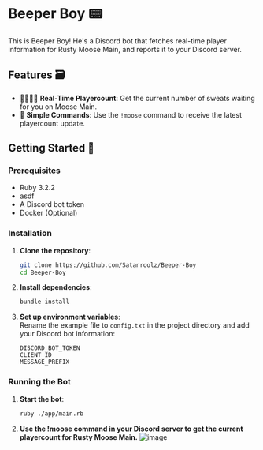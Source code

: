 # Beeper Boy 📟

This is Beeper Boy! He's a Discord bot that fetches real-time player information for Rusty Moose Main, and reports it to your Discord server.

## Features 🗃️

- 👨‍👨‍👧‍👦 **Real-Time Playercount**: Get the current number of sweats waiting for you on Moose Main.
- 💬 **Simple Commands**: Use the `!moose` command to receive the latest playercount update.

## Getting Started 🚀

### Prerequisites

- Ruby 3.2.2
- asdf
- A Discord bot token
- Docker (Optional)

### Installation

1. **Clone the repository**:
   ```bash
   git clone https://github.com/Satanroolz/Beeper-Boy
   cd Beeper-Boy

2. **Install dependencies**:
   ```bash
   bundle install

3. **Set up environment variables**:\
   Rename the example file to `config.txt` in the project directory and add your Discord bot information:
    ```plaintext
    DISCORD_BOT_TOKEN
    CLIENT_ID
    MESSAGE_PREFIX

### Running the Bot

1.	**Start the bot**:
    ```bash
    ruby ./app/main.rb

2.	**Use the !moose command in your Discord server to get the current playercount for Rusty Moose Main.**
      ![image](https://github.com/user-attachments/assets/7838cac0-7add-4224-880d-190e27532729)
